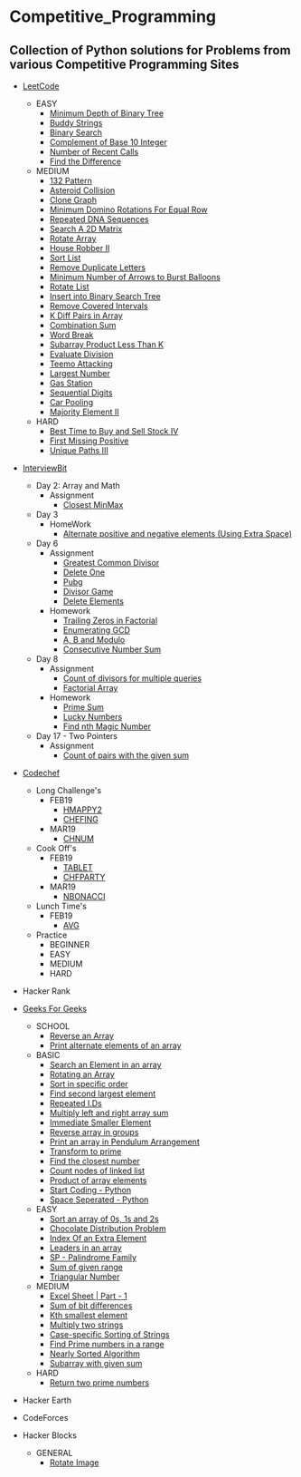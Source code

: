 # Competitive_Programming
## Collection of Python solutions for Problems from various Competitive Programming Sites

- [LeetCode](https://leetcode.com/vikasviki489/)
  + EASY
    * [Minimum Depth of Binary Tree](https://github.com/VikasViki/Competitive_Programming/blob/master/LeetCode/Easy/Minimum%20Depth%20of%20Binary%20Tree.md)
    * [Buddy Strings](https://github.com/VikasViki/Competitive_Programming/blob/master/LeetCode/Easy/Buddy%20Strings.md)
    * [Binary Search](https://github.com/VikasViki/Competitive_Programming/blob/master/LeetCode/Easy/Binary%20Search.md)
    * [Complement of Base 10 Integer](https://github.com/VikasViki/Competitive_Programming/blob/master/LeetCode/Easy/Complement%20of%20Base%2010%20Integer.md)
    * [Number of Recent Calls](https://github.com/VikasViki/Competitive_Programming/blob/master/LeetCode/Easy/Number%20of%20Recent%20Calls.md)
    * [Find the Difference](https://github.com/VikasViki/Competitive_Programming/blob/master/LeetCode/Easy/Find%20the%20Difference.md)
  + MEDIUM
    * [132 Pattern](https://github.com/VikasViki/Competitive_Programming/blob/master/LeetCode/Medium/132%20Pattern.md)
    * [Asteroid Collision](https://github.com/VikasViki/Competitive_Programming/blob/master/LeetCode/Medium/Asteroid%20Collision.md)
    * [Clone Graph](https://github.com/VikasViki/Competitive_Programming/blob/master/LeetCode/Medium/Clone%20Graph.md)
    * [Minimum Domino Rotations For Equal Row](https://github.com/VikasViki/Competitive_Programming/blob/master/LeetCode/Medium/Minimum%20Domino%20Rotations%20For%20Equal%20Row.md)
    * [Repeated DNA Sequences](https://github.com/VikasViki/Competitive_Programming/blob/master/LeetCode/Medium/Repeated%20DNA%20Sequences.md)
    * [Search A 2D Matrix](https://github.com/VikasViki/Competitive_Programming/blob/master/LeetCode/Medium/Search%20a%202D%20Matrix.md)
    * [Rotate Array](https://github.com/VikasViki/Competitive_Programming/blob/master/LeetCode/Medium/Rotate%20Array.md)
    * [House Robber II](https://github.com/VikasViki/Competitive_Programming/blob/master/LeetCode/Medium/House%20Robber%20II.md)
    * [Sort List](https://github.com/VikasViki/Competitive_Programming/blob/master/LeetCode/Medium/Sort%20List.md)
    * [Remove Duplicate Letters](https://github.com/VikasViki/Competitive_Programming/blob/master/LeetCode/Medium/Remove%20Duplicate%20Letters.md)
    * [Minimum Number of Arrows to Burst Balloons](https://github.com/VikasViki/Competitive_Programming/blob/master/LeetCode/Medium/Minimum%20Number%20of%20Arrows%20to%20Burst%20Balloons.md)
    * [Rotate List](https://github.com/VikasViki/Competitive_Programming/blob/master/LeetCode/Medium/Rotate%20List.md)
    * [Insert into Binary Search Tree](https://github.com/VikasViki/Competitive_Programming/blob/master/LeetCode/Medium/Insert%20into%20a%20Binary%20Search%20Tree.md)
    * [Remove Covered Intervals](https://github.com/VikasViki/Competitive_Programming/blob/master/LeetCode/Medium/Remove%20Covered%20Intervals.md)
    * [K Diff Pairs in Array](https://github.com/VikasViki/Competitive_Programming/blob/master/LeetCode/Medium/K-diff%20Pairs%20in%20an%20Array.md)
    * [Combination Sum](https://github.com/VikasViki/Competitive_Programming/blob/master/LeetCode/Medium/Combination%20Sum.md)
    * [Word Break](https://github.com/VikasViki/Competitive_Programming/blob/master/LeetCode/Medium/Word%20Break.md)
    * [Subarray Product Less Than K](https://github.com/VikasViki/Competitive_Programming/blob/master/LeetCode/Medium/Subarray%20Product%20Less%20Than%20K.md)
    * [Evaluate Division](https://github.com/VikasViki/Competitive_Programming/blob/master/LeetCode/Medium/Evaluate%20Division.md)
    * [Teemo Attacking](https://github.com/VikasViki/Competitive_Programming/blob/master/LeetCode/Medium/Teemo%20Attacking.md)
    * [Largest Number](https://github.com/VikasViki/Competitive_Programming/blob/master/LeetCode/Medium/Largest%20Number.md)
    * [Gas Station](https://github.com/VikasViki/Competitive_Programming/blob/master/LeetCode/Medium/Gas%20Station.md)
    * [Sequential Digits](https://github.com/VikasViki/Competitive_Programming/blob/master/LeetCode/Medium/Sequential%20Digits.md)
    * [Car Pooling](https://github.com/VikasViki/Competitive_Programming/blob/master/LeetCode/Medium/Car%20Pooling.md)
    * [Majority Element II](https://github.com/VikasViki/Competitive_Programming/blob/master/LeetCode/Medium/Majority%20Element%20II.md)
  + HARD
    * [Best Time to Buy and Sell Stock IV](https://github.com/VikasViki/Competitive_Programming/blob/master/LeetCode/Hard/Best%20Time%20to%20Buy%20and%20Sell%20Stock%20IV.md)
    * [First Missing Positive](https://github.com/VikasViki/Competitive_Programming/blob/master/LeetCode/Hard/First%20Missing%20Positive.md)
    * [Unique Paths III](https://github.com/VikasViki/Competitive_Programming/blob/master/LeetCode/Hard/Unique%20Paths%20III.md)
    
- [InterviewBit](https://www.interviewbit.com/profile/vikasviki)
  + Day 2: Array and Math
    * Assignment
      - [Closest MinMax](https://github.com/VikasViki/Competitive_Programming/blob/master/InterviewBit/Day%202:%20Array%20and%20Math/Assignment/Closest%20MinMax)
  + Day 3
    * HomeWork
      - [Alternate positive and negative elements (Using Extra Space)](https://github.com/VikasViki/Competitive_Programming/blob/master/InterviewBit/Day-3/HomeWork/Alternate%20positive%20and%20negative%20elements%20(Using%20Extra%20Space))
  + Day 6
    * Assignment
      - [Greatest Common Divisor](https://github.com/VikasViki/Competitive_Programming/blob/master/InterviewBit/Day%206/Assignment/Greatest%20Common%20Divisor)
      - [Delete One](https://github.com/VikasViki/Competitive_Programming/blob/master/InterviewBit/Day%206/Assignment/Delete%20one)
      - [Pubg](https://github.com/VikasViki/Competitive_Programming/blob/master/InterviewBit/Day%206/Assignment/Pubg)
      - [Divisor Game](https://github.com/VikasViki/Competitive_Programming/blob/master/InterviewBit/Day%206/Assignment/Divisor%20Game)
      - [Delete Elements](https://github.com/VikasViki/Competitive_Programming/blob/master/InterviewBit/Day%206/Assignment/Delete%20Elements)
    * Homework
      - [Trailing Zeros in Factorial](https://github.com/VikasViki/Competitive_Programming/blob/master/InterviewBit/Day%206/Homework/Trailing%20Zeros%20in%20Factorial)
      - [Enumerating GCD](https://github.com/VikasViki/Competitive_Programming/blob/master/InterviewBit/Day%206/Homework/Enumerating%20GCD)
      - [A, B and Modulo](https://github.com/VikasViki/Competitive_Programming/blob/master/InterviewBit/Day%206/Homework/A%2C%20B%20and%20Modulo)
      - [Consecutive Number Sum](https://github.com/VikasViki/Competitive_Programming/blob/master/InterviewBit/Day%206/Homework/Consecutive%20Number%20Sum)
   + Day 8
     * Assignment
       - [Count of divisors for multiple queries](https://github.com/VikasViki/Competitive_Programming/blob/master/InterviewBit/Day%208/Assignment/Count%20of%20divisors%20for%20multiple%20queries)
       - [Factorial Array](https://github.com/VikasViki/Competitive_Programming/blob/master/InterviewBit/Day%208/Assignment/Factorial%20Array)
     * Homework
       - [Prime Sum](https://github.com/VikasViki/Competitive_Programming/blob/master/InterviewBit/Day%208/Homework/Prime%20Sum)
       - [Lucky Numbers](https://github.com/VikasViki/Competitive_Programming/blob/master/InterviewBit/Day%208/Homework/Lucky%20Numbers)
       - [Find nth Magic Number](https://github.com/VikasViki/Competitive_Programming/blob/master/InterviewBit/Day%208/Homework/Find%20nth%20Magic%20%20Number)
    + Day 17 - Two Pointers
      * Assignment
        - [Count of pairs with the given sum](https://github.com/VikasViki/Competitive_Programming/blob/master/InterviewBit/Day%2017%20:%20Two%20Pointers/Assignment/Count%20of%20pairs%20with%20the%20given%20sum)
        
- [Codechef](https://www.codechef.com/users/vikasviki)
  + Long Challenge's
    * FEB19
      - [HMAPPY2](https://github.com/VikasViki/Competitive_Programming/blob/master/Codechef/Long_Challenge/FEB19/HMAPPY2.py)
      - [CHEFING](https://github.com/VikasViki/Competitive_Programming/blob/master/Codechef/Long_Challenge/FEB19/CHEFING.py)
    * MAR19
      - [CHNUM](https://github.com/VikasViki/Competitive_Programming/blob/master/Codechef/Long_Challenge/MAR19/CHNUM.py)
  + Cook Off's
    * FEB19
      - [TABLET](https://github.com/VikasViki/Competitive_Programming/blob/master/Codechef/Cook-Off/FEB19/TABLET.py)
      - [CHFPARTY](https://github.com/VikasViki/Competitive_Programming/blob/master/Codechef/Cook-Off/FEB19/CHFPARTY.py)
    * MAR19
      - [NBONACCI](https://github.com/VikasViki/Competitive_Programming/blob/master/Codechef/Cook-Off/MAR19/NBONACCI.py)
  + Lunch Time's 
    * FEB19
      - [AVG](https://github.com/VikasViki/Competitive_Programming/blob/master/Codechef/Lunch_Time/FEB19/AVG.py)
  + Practice
    * BEGINNER
    * EASY
    * MEDIUM
    * HARD
    
- Hacker Rank
- [Geeks For Geeks](https://auth.geeksforgeeks.org/user/VikasViki/)
  + SCHOOL
    * [Reverse an Array](https://github.com/VikasViki/Competitive_Programming/blob/master/Geeks%20For%20Geeks/SCHOOL/Reverse%20an%20Array.py)
    * [Print alternate elements of an array](https://github.com/VikasViki/Competitive_Programming/blob/master/Geeks%20For%20Geeks/SCHOOL/Print%20alternate%20elements%20of%20an%20array.py)
  + BASIC
    * [Search an Element in an array](https://github.com/VikasViki/Competitive_Programming/blob/master/Geeks%20For%20Geeks/BASIC/Search%20an%20Element%20in%20an%20array.py)
    * [Rotating an Array](https://github.com/VikasViki/Competitive_Programming/blob/master/Geeks%20For%20Geeks/BASIC/Rotating%20an%20Array.py)
    * [Sort in specific order](https://github.com/VikasViki/Competitive_Programming/blob/master/Geeks%20For%20Geeks/BASIC/Sort%20in%20specific%20order.py)
    * [Find second largest element](https://github.com/VikasViki/Competitive_Programming/blob/master/Geeks%20For%20Geeks/BASIC/Find%20second%20largest%20element.py)
    * [Repeated I.Ds](https://github.com/VikasViki/Competitive_Programming/blob/master/Geeks%20For%20Geeks/BASIC/Repeated%20I.Ds.py)
    * [Multiply left and right array sum](https://github.com/VikasViki/Competitive_Programming/blob/master/Geeks%20For%20Geeks/BASIC/Multiply%20left%20and%20right%20array%20sum.py)
    * [Immediate Smaller Element](https://github.com/VikasViki/Competitive_Programming/blob/master/Geeks%20For%20Geeks/BASIC/Immediate%20Smaller%20Element.py)
    * [Reverse array in groups](https://github.com/VikasViki/Competitive_Programming/blob/master/Geeks%20For%20Geeks/BASIC/Reverse%20array%20in%20groups.py)
    * [Print an array in Pendulum Arrangement](https://github.com/VikasViki/Competitive_Programming/blob/master/Geeks%20For%20Geeks/BASIC/Print%20an%20array%20in%20Pendulum%20Arrangement.py)
    * [Transform to prime](https://github.com/VikasViki/Competitive_Programming/blob/master/Geeks%20For%20Geeks/BASIC/Transform%20to%20prime.py)
    * [Find the closest number](https://github.com/VikasViki/Competitive_Programming/blob/master/Geeks%20For%20Geeks/BASIC/Find%20the%20closest%20number.py)
    * [Count nodes of linked list](https://github.com/VikasViki/Competitive_Programming/blob/master/Geeks%20For%20Geeks/BASIC/Count%20nodes%20of%20linked%20list.py)
    * [Product of array elements](https://github.com/VikasViki/Competitive_Programming/blob/master/Geeks%20For%20Geeks/BASIC/Product%20of%20array%20elements.py)
    * [Start Coding - Python](https://github.com/VikasViki/Competitive_Programming/blob/master/Geeks%20For%20Geeks/BASIC/Start%20Coding%20-%20Python.py)
    * [Space Seperated - Python](https://github.com/VikasViki/Competitive_Programming/blob/master/Geeks%20For%20Geeks/BASIC/Space%20Seperated%20-%20Python.py)
  + EASY
    * [Sort an array of 0s, 1s and 2s](https://github.com/VikasViki/Competitive_Programming/blob/master/Geeks%20For%20Geeks/EASY/Sort%20an%20array%20of%200s%2C%201s%20and%202s.py)
    * [Chocolate Distribution Problem](https://github.com/VikasViki/Competitive_Programming/blob/master/Geeks%20For%20Geeks/EASY/Chocolate%20Distribution%20Problem.py)
    * [Index Of an Extra Element](https://github.com/VikasViki/Competitive_Programming/blob/master/Geeks%20For%20Geeks/EASY/Index%20Of%20an%20Extra%20Element.py)
    * [Leaders in an array](https://github.com/VikasViki/Competitive_Programming/blob/master/Geeks%20For%20Geeks/EASY/Leaders%20in%20an%20array.py)
    * [SP - Palindrome Family](https://github.com/VikasViki/Competitive_Programming/blob/master/Geeks%20For%20Geeks/EASY/SP%20-%20Palindrome%20Family.py)
    * [Sum of given range](https://github.com/VikasViki/Competitive_Programming/blob/master/Geeks%20For%20Geeks/EASY/Sum%20of%20given%20range.py)
    * [Triangular Number](https://github.com/VikasViki/Competitive_Programming/blob/master/Geeks%20For%20Geeks/EASY/Triangular%20Number.py)
  + MEDIUM
    * [Excel Sheet | Part - 1](https://github.com/VikasViki/Competitive_Programming/blob/master/Geeks%20For%20Geeks/MEDIUM/Excel%20Sheet%20%7C%20Part%20-%201.py)
    * [Sum of bit differences](https://github.com/VikasViki/Competitive_Programming/blob/master/Geeks%20For%20Geeks/MEDIUM/Sum%20of%20bit%20differences.py)
    * [Kth smallest element](https://github.com/VikasViki/Competitive_Programming/blob/master/Geeks%20For%20Geeks/MEDIUM/Kth%20smallest%20element.py)
    * [Multiply two strings](https://github.com/VikasViki/Competitive_Programming/blob/master/Geeks%20For%20Geeks/MEDIUM/Multiply%20two%20strings.py)
    * [Case-specific Sorting of Strings](https://github.com/VikasViki/Competitive_Programming/blob/master/Geeks%20For%20Geeks/MEDIUM/Case-specific%20Sorting%20of%20Strings.py)
    * [Find Prime numbers in a range](https://github.com/VikasViki/Competitive_Programming/blob/master/Geeks%20For%20Geeks/MEDIUM/Find%20Prime%20numbers%20in%20a%20range.py)
    * [Nearly Sorted Algorithm](https://github.com/VikasViki/Competitive_Programming/blob/master/Geeks%20For%20Geeks/MEDIUM/Nearly%20Sorted%20Algorithm.py)
    * [Subarray with given sum](https://github.com/VikasViki/Competitive_Programming/blob/master/Geeks%20For%20Geeks/EASY/Subarray%20with%20given%20sum.py)
  + HARD
    * [Return two prime numbers](https://github.com/VikasViki/Competitive_Programming/blob/master/Geeks%20For%20Geeks/HARD/Return%20two%20prime%20numbers.py)
    
- Hacker Earth

- CodeForces

- Hacker Blocks
  + GENERAL
    * [Rotate Image](https://github.com/VikasViki/Competitive_Programming/blob/master/Hacker%20Blocks/GENERAL/Rotate%20Image) 
 
